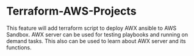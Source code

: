 # Terraform-AWS-Projects
This feature will add terraform script to deploy AWX ansible to AWS Sandbox. 
AWX server can be used for testing playbooks and running on demand tasks. 
This also can be used to learn about AWX server and its functions. 
